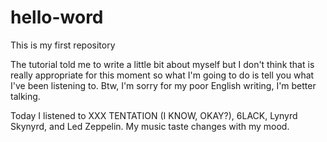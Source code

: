 # hello-word
This is my first repository

The tutorial told me to write a little bit about myself but I don't think that is really appropriate for this moment so what I'm going to do is tell you what I've been listening to. Btw, I'm sorry for my poor English writing, I'm better talking.

Today I listened to XXX TENTATION (I KNOW, OKAY?), 6LACK, Lynyrd Skynyrd, and Led Zeppelin. My music taste changes with my mood.
